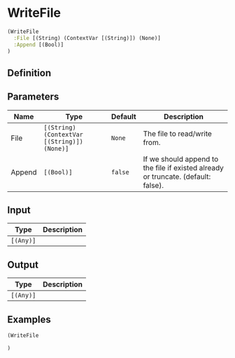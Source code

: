 # WriteFile

```clojure
(WriteFile
  :File [(String) (ContextVar [(String)]) (None)]
  :Append [(Bool)]
)
```

## Definition


## Parameters
| Name | Type | Default | Description |
|------|------|---------|-------------|
| File | `[(String) (ContextVar [(String)]) (None)]` | `None` | The file to read/write from. |
| Append | `[(Bool)]` | `false` | If we should append to the file if existed already or truncate. (default: false). |


## Input
| Type | Description |
|------|-------------|
| `[(Any)]` |  |


## Output
| Type | Description |
|------|-------------|
| `[(Any)]` |  |


## Examples

```clojure
(WriteFile

)
```
